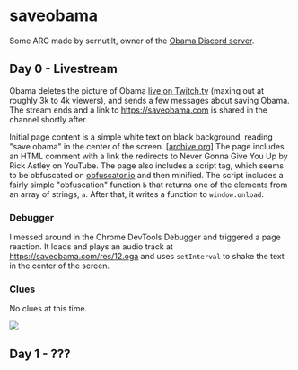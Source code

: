 # saveobama
Some ARG made by sernutilt, owner of the [Obama Discord server](https://discord.gg/obama).

## Day 0 - Livestream
Obama deletes the picture of Obama [live on Twitch.tv](https://www.twitch.tv/videos/853336110) (maxing out at roughly 3k to 4k viewers), and sends a few messages about saving Obama. The stream ends and a link to https://saveobama.com is shared in the channel shortly after.

Initial page content is a simple white text on black background, reading "save obama" in the center of the screen. [[archive.org](https://web.archive.org/web/20201229014534/https://saveobama.com/)] The page includes an HTML comment with a link the redirects to Never Gonna Give You Up by Rick Astley on YouTube. The page also includes a script tag, which seems to be obfuscated on [obfuscator.io](https://obfuscator.io) and then minified. The script includes a fairly simple "obfuscation" function `b` that returns one of the elements from an array of strings, `a`. After that, it writes a function to `window.onload`.

### Debugger

I messed around in the Chrome DevTools Debugger and triggered a page reaction. It loads and plays an audio track at https://saveobama.com/res/12.oga and uses `setInterval` to shake the text in the center of the screen.

### Clues
No clues at this time.

![](https://ramranchreally.rocks/i/o2642t2b.png)

## Day 1 - ???
